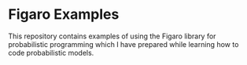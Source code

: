 # Figaro Examples

This repository contains examples of using the Figaro library for probabilistic programming which I have prepared while learning how to code probabilistic models.
